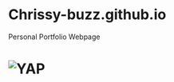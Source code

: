 # Chrissy-buzz.github.io

Personal Portfolio Webpage

# <img alt="YAP" src="https://imgur.com/gGD3hzi">
